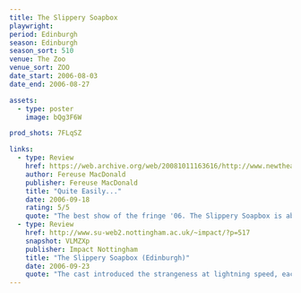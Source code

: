 ```yaml
---
title: The Slippery Soapbox
playwright:
period: Edinburgh
season: Edinburgh
season_sort: 510
venue: The Zoo
venue_sort: ZOO
date_start: 2006-08-03
date_end: 2006-08-27

assets:
  - type: poster
    image: bQg3F6W

prod_shots: 7FLqSZ

links:
  - type: Review
    href: https://web.archive.org/web/20081011163616/http://www.newtheatre.org.uk/extra/soapbox.html
    author: Fereuse MacDonald
    publisher: Fereuse MacDonald
    title: "Quite Easily..."
    date: 2006-09-18
    rating: 5/5
    quote: "The best show of the fringe '06. The Slippery Soapbox is absolutely hilarious, the writing is brilliant - filled with some of the most genius lines I've ever heard. The cast are all immensely talented, each one playing their parts perfectly. It has it's own unique style which means no matter how many times you see it, it never stops being funny."
  - type: Review
    href: http://www.su-web2.nottingham.ac.uk/~impact/?p=517
    snapshot: VLMZXp
    publisher: Impact Nottingham
    title: "The Slippery Soapbox (Edinburgh)"
    date: 2006-09-23
    quote: "The cast introduced the strangeness at lightning speed, each scene lasting just a couple of minutes before the audience was propelled to another even more bizarre situation. Sketch shows can be difficult to pull off, but the energy and enthusiasm of the actors ensured that we giggled our way through an hour long journey into the absurd."
---
```


